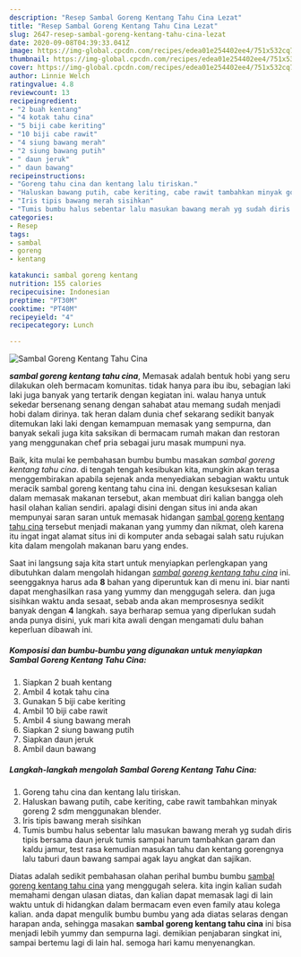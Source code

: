 ```yaml
---
description: "Resep Sambal Goreng Kentang Tahu Cina Lezat"
title: "Resep Sambal Goreng Kentang Tahu Cina Lezat"
slug: 2647-resep-sambal-goreng-kentang-tahu-cina-lezat
date: 2020-09-08T04:39:33.041Z
image: https://img-global.cpcdn.com/recipes/edea01e254402ee4/751x532cq70/sambal-goreng-kentang-tahu-cina-foto-resep-utama.jpg
thumbnail: https://img-global.cpcdn.com/recipes/edea01e254402ee4/751x532cq70/sambal-goreng-kentang-tahu-cina-foto-resep-utama.jpg
cover: https://img-global.cpcdn.com/recipes/edea01e254402ee4/751x532cq70/sambal-goreng-kentang-tahu-cina-foto-resep-utama.jpg
author: Linnie Welch
ratingvalue: 4.8
reviewcount: 13
recipeingredient:
- "2 buah kentang"
- "4 kotak tahu cina"
- "5 biji cabe keriting"
- "10 biji cabe rawit"
- "4 siung bawang merah"
- "2 siung bawang putih"
- " daun jeruk"
- " daun bawang"
recipeinstructions:
- "Goreng tahu cina dan kentang lalu tiriskan."
- "Haluskan bawang putih, cabe keriting, cabe rawit tambahkan minyak goreng 2 sdm menggunakan blender."
- "Iris tipis bawang merah sisihkan"
- "Tumis bumbu halus sebentar lalu masukan bawang merah yg sudah diris tipis bersama daun jeruk tumis sampai harum tambahkan garam dan kaldu jamur, test rasa kemudian masukan tahu dan kentang gorengnya lalu taburi daun bawang sampai agak layu angkat dan sajikan."
categories:
- Resep
tags:
- sambal
- goreng
- kentang

katakunci: sambal goreng kentang 
nutrition: 155 calories
recipecuisine: Indonesian
preptime: "PT30M"
cooktime: "PT40M"
recipeyield: "4"
recipecategory: Lunch

---
```



![Sambal Goreng Kentang Tahu Cina](https://img-global.cpcdn.com/recipes/edea01e254402ee4/751x532cq70/sambal-goreng-kentang-tahu-cina-foto-resep-utama.jpg)

<b><i>sambal goreng kentang tahu cina</i></b>, Memasak adalah bentuk hobi yang seru dilakukan oleh bermacam komunitas. tidak hanya para ibu ibu, sebagian laki laki juga banyak yang tertarik dengan kegiatan ini. walau hanya untuk sekedar bersenang senang dengan sahabat atau memang sudah menjadi hobi dalam dirinya. tak heran dalam dunia chef sekarang sedikit banyak ditemukan laki laki dengan kemampuan memasak yang sempurna, dan banyak sekali juga kita saksikan di bermacam rumah makan dan restoran yang menggunakan chef pria sebagai juru masak mumpuni nya.

Baik, kita mulai ke pembahasan bumbu bumbu masakan <i>sambal goreng kentang tahu cina</i>. di tengah tengah kesibukan kita, mungkin akan terasa menggembirakan apabila sejenak anda menyediakan sebagian waktu untuk meracik sambal goreng kentang tahu cina ini. dengan kesuksesan kalian dalam memasak makanan tersebut, akan membuat diri kalian bangga oleh hasil olahan kalian sendiri. apalagi disini dengan situs ini anda akan mempunyai saran saran untuk memasak hidangan <u>sambal goreng kentang tahu cina</u> tersebut menjadi makanan yang yummy dan nikmat, oleh karena itu ingat ingat alamat situs ini di komputer anda sebagai salah satu rujukan kita dalam mengolah makanan baru yang endes.




Saat ini langsung saja kita start untuk menyiapkan perlengkapan yang dibutuhkan dalam mengolah hidangan <u><i>sambal goreng kentang tahu cina</i></u> ini. seenggaknya harus ada <b>8</b> bahan yang diperuntuk kan di menu ini. biar nanti dapat menghasilkan rasa yang yummy dan menggugah selera. dan juga sisihkan waktu anda sesaat, sebab anda akan memprosesnya sedikit banyak dengan <b>4</b> langkah. saya berharap semua yang diperlukan sudah anda punya disini, yuk mari kita awali dengan mengamati dulu bahan keperluan dibawah ini.

<!--inarticleads1-->

##### Komposisi dan bumbu-bumbu yang digunakan untuk menyiapkan Sambal Goreng Kentang Tahu Cina:

1. Siapkan 2 buah kentang
1. Ambil 4 kotak tahu cina
1. Gunakan 5 biji cabe keriting
1. Ambil 10 biji cabe rawit
1. Ambil 4 siung bawang merah
1. Siapkan 2 siung bawang putih
1. Siapkan  daun jeruk
1. Ambil  daun bawang




<!--inarticleads2-->

##### Langkah-langkah mengolah Sambal Goreng Kentang Tahu Cina:

1. Goreng tahu cina dan kentang lalu tiriskan.
1. Haluskan bawang putih, cabe keriting, cabe rawit tambahkan minyak goreng 2 sdm menggunakan blender.
1. Iris tipis bawang merah sisihkan
1. Tumis bumbu halus sebentar lalu masukan bawang merah yg sudah diris tipis bersama daun jeruk tumis sampai harum tambahkan garam dan kaldu jamur, test rasa kemudian masukan tahu dan kentang gorengnya lalu taburi daun bawang sampai agak layu angkat dan sajikan.




Diatas adalah sedikit pembahasan olahan perihal bumbu bumbu <u>sambal goreng kentang tahu cina</u> yang menggugah selera. kita ingin kalian sudah memahami dengan ulasan diatas, dan kalian dapat memasak lagi di lain waktu untuk di hidangkan dalam bermacam even even family atau kolega kalian. anda dapat mengulik bumbu bumbu yang ada diatas selaras dengan harapan anda, sehingga masakan <b>sambal goreng kentang tahu cina</b> ini bisa menjadi lebih yummy dan sempurna lagi. demikian penjabaran singkat ini, sampai bertemu lagi di lain hal. semoga hari kamu menyenangkan.
